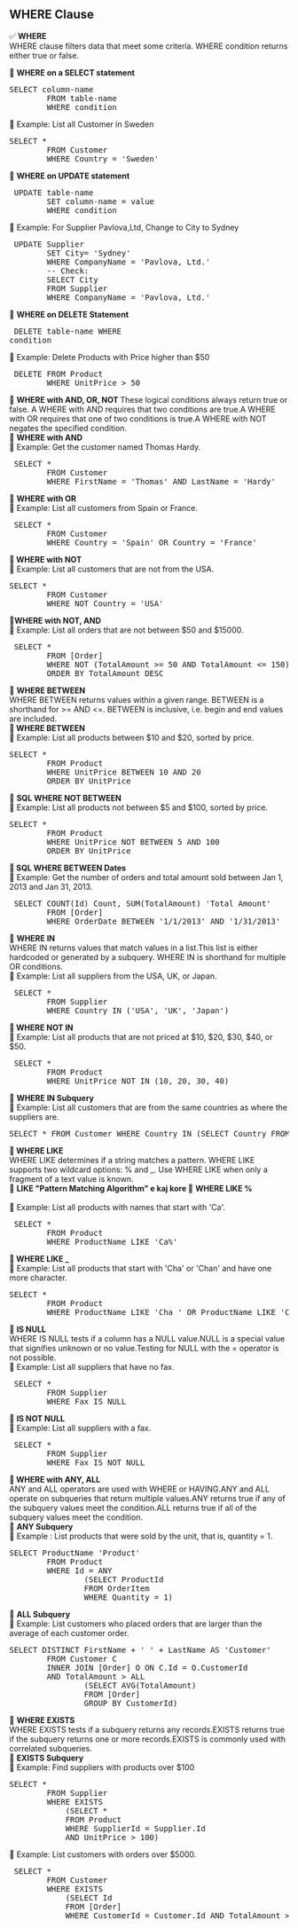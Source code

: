 ## WHERE Clause 

✅ <b>WHERE</b> <br> WHERE clause filters data that meet some criteria. WHERE condition returns either true or false. <br> 

🔷 <b>WHERE on a SELECT statement</b> 
<pre>SELECT column-name 
		FROM table-name 
		WHERE condition   </pre>		
🔷 Example: List all Customer in Sweden
<pre>SELECT * 
		FROM Customer
		WHERE Country = 'Sweden'   </pre>		 
🔷 <b>WHERE on UPDATE statement</b> 
<pre> UPDATE table-name 
		SET column-name = value 
		WHERE condition  </pre>	
🔷 Example: For Supplier Pavlova,Ltd, Change to City to Sydney
<pre> UPDATE Supplier
		SET City= 'Sydney'
		WHERE CompanyName = 'Pavlova, Ltd.'   
		-- Check: 
		SELECT City 
		FROM Supplier 
		WHERE CompanyName = 'Pavlova, Ltd.'   </pre>		 
🔷 <b>WHERE on DELETE Statement  </b> 
	<pre>	DELETE table-name 
		WHERE condition   </pre> 
🔷 Example: Delete Products with Price higher than $50 
<pre> DELETE FROM Product
		WHERE UnitPrice > 50   </pre>	 
🔷 <b>WHERE with AND, OR, NOT </b> These logical conditions always return true or false. A WHERE with AND requires that two conditions are true.A WHERE with OR requires that one of two conditions is true.A WHERE with NOT negates the specified condition. <br> 
🔷 <b>WHERE with AND </b>  <br>
🔷 Example: Get the customer named Thomas Hardy. 
<pre> SELECT * 
		FROM Customer
		WHERE FirstName = 'Thomas' AND LastName = 'Hardy'  </pre>	 
🔷 <b>WHERE with OR </b>  <br>
🔷 Example: List all customers from Spain or France. 
<pre> SELECT *
		FROM Customer
		WHERE Country = 'Spain' OR Country = 'France'  </pre>	
🔷<b> WHERE with NOT</b> <br>
🔷 Example: List all customers that are not from the USA. 
<pre>SELECT *
		FROM Customer
		WHERE NOT Country = 'USA'   </pre>		 
🔷<b>WHERE with NOT, AND </b> <br>
🔷 Example: List all orders that are not between $50 and $15000.
<pre> SELECT * 
		FROM [Order] 
		WHERE NOT (TotalAmount >= 50 AND TotalAmount <= 150)
		ORDER BY TotalAmount DESC  </pre>		 
🔷 <b> WHERE BETWEEN </b> <br> WHERE BETWEEN returns values within a given range. BETWEEN is a shorthand for >= AND <=. BETWEEN is inclusive, i.e. begin and end values are included.   <br> 
🔷<b> WHERE BETWEEN </b>   <br> 
🔷 Example: List all products between $10 and $20, sorted by price. 
<pre>SELECT * 
		FROM Product
		WHERE UnitPrice BETWEEN 10 AND 20 
		ORDER BY UnitPrice   </pre>		 
🔷 <b>SQL WHERE NOT BETWEEN </b>  <br>
🔷 Example: List all products not between $5 and $100, sorted by price. 
<pre>SELECT * 
		FROM Product
		WHERE UnitPrice NOT BETWEEN 5 AND 100
		ORDER BY UnitPrice  </pre>		 
🔷<b> SQL WHERE BETWEEN Dates </b> <br> 
🔷 Example: Get the number of orders and total amount sold between Jan 1, 2013 and Jan 31, 2013. 
<pre> SELECT COUNT(Id) Count, SUM(TotalAmount) 'Total Amount' 
		FROM [Order]
		WHERE OrderDate BETWEEN '1/1/2013' AND '1/31/2013' </pre>		 
🔷 <b> WHERE IN </b> <br>  WHERE IN returns values that match values in a list.This list is either hardcoded or generated by a subquery. WHERE IN is shorthand for multiple OR conditions. <br> 
🔷	Example: List all suppliers from the USA, UK, or Japan. 
<pre> SELECT * 
		FROM Supplier 
		WHERE Country IN ('USA', 'UK', 'Japan')  </pre>		 
🔷<b> WHERE NOT IN </b>  <br>
🔷 Example: List all products that are not priced at $10, $20, $30, $40, or $50. 
<pre> SELECT * 
		FROM Product 
		WHERE UnitPrice NOT IN (10, 20, 30, 40)  </pre>		 
🔷 <b> WHERE IN Subquery  </b> <br>
🔷 Example: List all customers that are from the same countries as where the suppliers are. 
	<pre>	SELECT * 
		FROM Customer
		WHERE Country IN (SELECT Country 
							FROM Supplier)   </pre> 
🔷<b> WHERE LIKE </b> <br> WHERE LIKE determines if a string matches a pattern. WHERE LIKE supports two wildcard options: % and _. Use WHERE LIKE when only a fragment of a text value is known. <br> 
🔷 <b>LIKE "Pattern Matching Algorithm" e kaj kore  </b> 
🔷 <b>WHERE LIKE % </b> <br>  
🔷 Example: List all products with names that start with 'Ca'. 
<pre> SELECT * 
		FROM Product
		WHERE ProductName LIKE 'Ca%'  </pre>	 
🔷<b> WHERE LIKE _  </b>  <br> 
🔷 Example: List all products that start with 'Cha' or 'Chan' and have one more character. 
<pre>SELECT *
		FROM Product
		WHERE ProductName LIKE 'Cha_' OR ProductName LIKE 'Chan_'    </pre>		
🔷 <b> IS NULL </b> <br> WHERE IS NULL tests if a column has a NULL value.NULL is a special value that signifies unknown or no value.Testing for NULL with the = operator is not possible. <br> 
🔷 Example: List all suppliers that have no fax.  
<pre> SELECT * 
		FROM Supplier
		WHERE Fax IS NULL  </pre>		 
🔷 <b>IS NOT NULL </b>   <br> 
🔷 Example: List all suppliers with a fax. 
<pre> SELECT * 
		FROM Supplier
		WHERE Fax IS NOT NULL   </pre>		
🔷<b> WHERE with ANY, ALL </b> <br> ANY and ALL operators are used with WHERE or HAVING.ANY and ALL operate on subqueries that return multiple values.ANY returns true if any of the subquery values meet the condition.ALL returns true if all of the subquery values meet the condition. <br> 
🔷 <b>ANY Subquery </b> <br> 
🔷 Example : List products that were sold by the unit, that is, quantity = 1. 
<pre>SELECT ProductName 'Product'
		FROM Product
		WHERE Id = ANY
				(SELECT ProductId 
				FROM OrderItem 
				WHERE Quantity = 1)    </pre>		 
🔷 <b>ALL Subquery </b>  <br> 
🔷 Example: List customers who placed orders that are larger than the average of each customer order. 
<pre>SELECT DISTINCT FirstName + ' ' + LastName AS 'Customer' 
		FROM Customer C
		INNER JOIN [Order] O ON C.Id = O.CustomerId
		AND TotalAmount > ALL 
				(SELECT AVG(TotalAmount)
				FROM [Order]
				GROUP BY CustomerId)    </pre>		
🔷 <b>WHERE EXISTS </b> <br>  WHERE EXISTS tests if a subquery returns any records.EXISTS returns true if the subquery returns one or more records.EXISTS is commonly used with correlated subqueries. <br> 
🔷 <b>EXISTS Subquery </b> <br> 
🔷 Example: Find suppliers with products over $100 
<pre>SELECT *
		FROM Supplier
		WHERE EXISTS 
			(SELECT *
			FROM Product 
			WHERE SupplierId = Supplier.Id
			AND UnitPrice > 100)    </pre>		 
🔷 Example: List customers with orders over $5000. 
<pre> SELECT *
		FROM Customer
		WHERE EXISTS
			(SELECT Id
			FROM [Order]
			WHERE CustomerId = Customer.Id AND TotalAmount > 5000)	  </pre>		 

